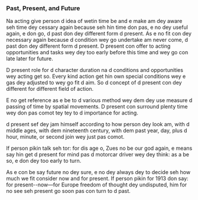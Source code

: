 ### Past, Present, and Future

Na acting give person d idea of wetin time be and e make am dey aware seh time dey cessary again because seh hin time don pas, e no dey useful again, e don go, d past don dey different form d present. As e no fit con dey necessary again because d condition wey go undertake am never come, d past don dey different form d present. D present con offer to acting opportunities and tasks wey dey too early before this time and wey go con late later for future.

D present role for d character duration na d conditions and opportunities wey acting get so. Every kind action get hin own special conditions wey e gas dey adjusted to wey go fit d aim. So d concept of d present con dey different for different field of action. 

E no get reference as e be to d various method wey dem dey use measure d passing of time by spatial movements. D present con surround plenty time wey don pas comot  tey tey to d importance for acting. 

d present sef dey jam himself according to how person dey look am, with d middle ages, with dem nineteenth century, with dem past year, day, plus d hour, minute, or second join wey just pas comot. 

If person pikin talk seh tor: for dis age o, Zues no be our god again, e means say hin get d present for mind pas d motorcar driver wey dey think: as a be so, e don dey too early to turn.

As e con be say future no dey sure, e no dey always dey to decide seh how much we fit consider now and for present. If person pikin for 1913 don say: for present--now—for Europe freedom of thought dey undisputed, him for no see seh present go soon pas con turn to d past.
